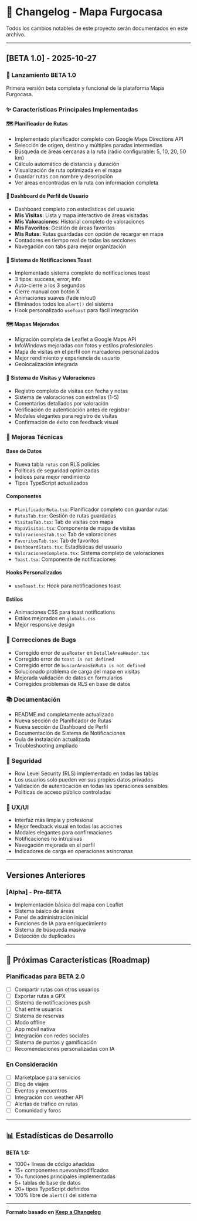 # 📝 Changelog - Mapa Furgocasa

Todos los cambios notables de este proyecto serán documentados en este archivo.

---

## [BETA 1.0] - 2025-10-27

### 🎉 Lanzamiento BETA 1.0

Primera versión beta completa y funcional de la plataforma Mapa Furgocasa.

### ✨ Características Principales Implementadas

#### 🗺️ Planificador de Rutas
- Implementado planificador completo con Google Maps Directions API
- Selección de origen, destino y múltiples paradas intermedias
- Búsqueda de áreas cercanas a la ruta (radio configurable: 5, 10, 20, 50 km)
- Cálculo automático de distancia y duración
- Visualización de ruta optimizada en el mapa
- Guardar rutas con nombre y descripción
- Ver áreas encontradas en la ruta con información completa

#### 👤 Dashboard de Perfil de Usuario
- Dashboard completo con estadísticas del usuario
- **Mis Visitas**: Lista y mapa interactivo de áreas visitadas
- **Mis Valoraciones**: Historial completo de valoraciones
- **Mis Favoritos**: Gestión de áreas favoritas
- **Mis Rutas**: Rutas guardadas con opción de recargar en mapa
- Contadores en tiempo real de todas las secciones
- Navegación con tabs para mejor organización

#### 🔔 Sistema de Notificaciones Toast
- Implementado sistema completo de notificaciones toast
- 3 tipos: success, error, info
- Auto-cierre a los 3 segundos
- Cierre manual con botón X
- Animaciones suaves (fade in/out)
- Eliminados todos los `alert()` del sistema
- Hook personalizado `useToast` para fácil integración

#### 🗺️ Mapas Mejorados
- Migración completa de Leaflet a Google Maps API
- InfoWindows mejoradas con fotos y estilos profesionales
- Mapa de visitas en el perfil con marcadores personalizados
- Mejor rendimiento y experiencia de usuario
- Geolocalización integrada

#### 📝 Sistema de Visitas y Valoraciones
- Registro completo de visitas con fecha y notas
- Sistema de valoraciones con estrellas (1-5)
- Comentarios detallados por valoración
- Verificación de autenticación antes de registrar
- Modales elegantes para registro de visitas
- Confirmación de éxito con feedback visual

### 🔧 Mejoras Técnicas

#### Base de Datos
- Nueva tabla `rutas` con RLS policies
- Políticas de seguridad optimizadas
- Índices para mejor rendimiento
- Tipos TypeScript actualizados

#### Componentes
- `PlanificadorRuta.tsx`: Planificador completo con guardar rutas
- `RutasTab.tsx`: Gestión de rutas guardadas
- `VisitasTab.tsx`: Tab de visitas con mapa
- `MapaVisitas.tsx`: Componente de mapa de visitas
- `ValoracionesTab.tsx`: Tab de valoraciones
- `FavoritosTab.tsx`: Tab de favoritos
- `DashboardStats.tsx`: Estadísticas del usuario
- `ValoracionesCompleto.tsx`: Sistema completo de valoraciones
- `Toast.tsx`: Componente de notificaciones

#### Hooks Personalizados
- `useToast.ts`: Hook para notificaciones toast

#### Estilos
- Animaciones CSS para toast notifications
- Estilos mejorados en `globals.css`
- Mejor responsive design

### 🐛 Correcciones de Bugs

- Corregido error de `useRouter` en `DetalleAreaHeader.tsx`
- Corregido error de `toast is not defined`
- Corregido error de `buscarAreasEnRuta is not defined`
- Solucionado problema de carga del mapa en visitas
- Mejorada validación de datos en formularios
- Corregidos problemas de RLS en base de datos

### 📚 Documentación

- README.md completamente actualizado
- Nueva sección de Planificador de Rutas
- Nueva sección de Dashboard de Perfil
- Documentación de Sistema de Notificaciones
- Guía de instalación actualizada
- Troubleshooting ampliado

### 🔐 Seguridad

- Row Level Security (RLS) implementado en todas las tablas
- Los usuarios solo pueden ver sus propios datos privados
- Validación de autenticación en todas las operaciones sensibles
- Políticas de acceso público controladas

### 🎨 UX/UI

- Interfaz más limpia y profesional
- Mejor feedback visual en todas las acciones
- Modales elegantes para confirmaciones
- Notificaciones no intrusivas
- Navegación mejorada en el perfil
- Indicadores de carga en operaciones asíncronas

---

## Versiones Anteriores

### [Alpha] - Pre-BETA
- Implementación básica del mapa con Leaflet
- Sistema básico de áreas
- Panel de administración inicial
- Funciones de IA para enriquecimiento
- Sistema de búsqueda masiva
- Detección de duplicados

---

## 🔮 Próximas Características (Roadmap)

### Planificadas para BETA 2.0
- [ ] Compartir rutas con otros usuarios
- [ ] Exportar rutas a GPX
- [ ] Sistema de notificaciones push
- [ ] Chat entre usuarios
- [ ] Sistema de reservas
- [ ] Modo offline
- [ ] App móvil nativa
- [ ] Integración con redes sociales
- [ ] Sistema de puntos y gamificación
- [ ] Recomendaciones personalizadas con IA

### En Consideración
- [ ] Marketplace para servicios
- [ ] Blog de viajes
- [ ] Eventos y encuentros
- [ ] Integración con weather API
- [ ] Alertas de tráfico en rutas
- [ ] Comunidad y foros

---

## 📊 Estadísticas de Desarrollo

**BETA 1.0:**
- 1000+ líneas de código añadidas
- 15+ componentes nuevos/modificados
- 10+ funciones principales implementadas
- 5+ tablas de base de datos
- 20+ tipos TypeScript definidos
- 100% libre de `alert()` del sistema

---

**Formato basado en [Keep a Changelog](https://keepachangelog.com/)**

